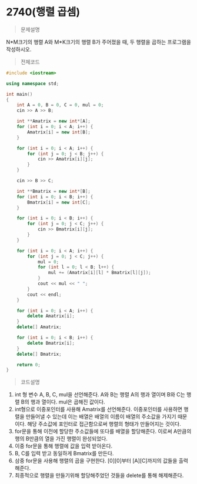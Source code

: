 # 2740(행렬 곱셈)

> 문제설명

N\*M크기의 행렬 A와 M\*K크기의 행렬 B가 주어졌을 때, 두 행렬을 곱하는 프로그램을 작성하시오.

> 전체코드

```c++
#include <iostream>

using namespace std;

int main()
{
	int A = 0, B = 0, C = 0, mul = 0;
	cin >> A >> B;

	int **Amatrix = new int*[A];
	for (int i = 0; i < A; i++) {
		Amatrix[i] = new int[B];
	}

	for (int i = 0; i < A; i++) {
		for (int j = 0; j < B; j++) {
			cin >> Amatrix[i][j];
		}
	}

	cin >> B >> C;

	int **Bmatrix = new int*[B];
	for (int i = 0; i < B; i++) {
		Bmatrix[i] = new int[C];
	}

	for (int i = 0; i < B; i++) {
		for (int j = 0; j < C; j++) {
			cin >> Bmatrix[i][j];
		}
	}

	for (int i = 0; i < A; i++) {
		for (int j = 0; j < C; j++) {
			mul = 0;
			for (int l = 0; l < B; l++) {
				mul += (Amatrix[i][l] * Bmatrix[l][j]);
			}
			cout << mul << " ";
		}
		cout << endl;
	}

	for (int i = 0; i < A; i++) {
		delete Amatrix[i];
	}
	delete[] Amatrix;

	for (int i = 0; i < B; i++) {
		delete Bmatrix[i];
	}
	delete[] Bmatrix;

    return 0;
}
```

> 코드설명

1. int 형 변수 A, B, C, mul을 선언해준다. A와 B는 행렬 A의 행과 열이며 B와 C는 행렬 B의 행과 열이다. mul은 곱해진 값이다.
2. int형으로 이중포인터를 사용해 Amatrix를 선언해준다. 이중포인터를 사용하면 행렬을 만들어낼 수 있는데 이는 배열은 배열의 이름이 배열의 주소값을 가지기 때문이다. 해당 주소값에 포인터로 접근함으로써 행렬의 형태가 만들어지는 것이다.
3. for문을 통해 이전에 할당한 주소값들에 또다를 배열을 할당해준다. 이로써 A만큼의 행의 B만큼의 열을 가진 행렬이 완성되었다.
4. 이중 for문을 통해 행렬에 값을 입력 받아온다.
5. B, C를 입력 받고 동일하게 Bmatrix를 만든다.
6. 삼중 for문을 사용해 행렬의 곱을 구현한다. \[0\]\[0\]부터 \[A\]\[C\]까지의 값들을 출력해준다.
7. 최종적으로 행렬을 만들기위해 할당해주었던 것들을 delete를 통해 해제해준다.